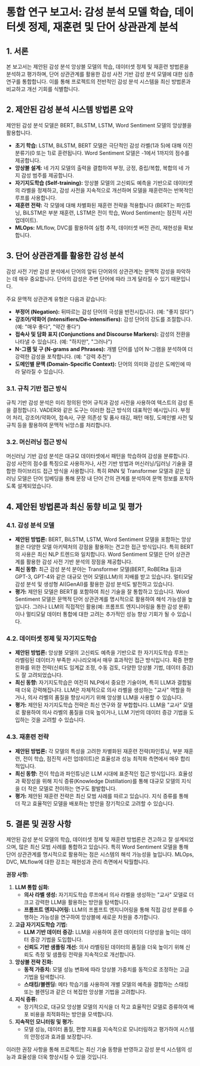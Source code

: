 # 통합 연구 보고서: 감성 분석 모델 학습, 데이터셋 정제, 재훈련 및 단어 상관관계 분석

## 1. 서론

본 보고서는 제안된 감성 분석 앙상블 모델의 학습, 데이터셋 정제 및 재훈련 방법론을 분석하고 평가하며, 단어 상관관계를 활용한 감성 사전 기반 감성 분석 모델에 대한 심층 연구를 통합합니다. 이를 통해 프로젝트의 전반적인 감성 분석 시스템을 최신 방법론과 비교하고 개선 기회를 식별합니다.

## 2. 제안된 감성 분석 시스템 방법론 요약

제안된 감성 분석 모델은 BERT, BiLSTM, LSTM, Word Sentiment 모델의 앙상블을 활용합니다.

*   **초기 학습:** LSTM, BiLSTM, BERT 모델은 극단적인 감성 라벨(1과 5)에 대해 이진 분류기(0 또는 1)로 훈련됩니다. Word Sentiment 모델은 -1에서 1까지의 점수를 제공합니다.
*   **앙상블 설계:** 네 가지 모델의 출력을 결합하여 부정, 긍정, 중립/복합, 복합의 네 가지 감성 범주를 제공합니다.
*   **자기지도학습 (Self-training):** 앙상블 모델의 고신뢰도 예측을 기반으로 데이터셋의 라벨을 정제하고, 감성 사전을 지속적으로 개선하며 모델을 재훈련하는 반복적인 루프를 사용합니다.
*   **재훈련 전략:** 각 모델에 대해 차별화된 재훈련 전략을 적용합니다 (BERT는 파인튜닝, BiLSTM은 부분 재훈련, LSTM은 전이 학습, Word Sentiment는 점진적 사전 업데이트).
*   **MLOps:** MLflow, DVC를 활용하여 실험 추적, 데이터셋 버전 관리, 재현성을 확보합니다.

## 3. 단어 상관관계를 활용한 감성 분석

감성 사전 기반 감성 분석에서 단어의 앞뒤 단어와의 상관관계는 문맥적 감성을 파악하는 데 매우 중요합니다. 단어의 감성은 주변 단어에 따라 크게 달라질 수 있기 때문입니다.

주요 문맥적 상관관계 유형은 다음과 같습니다:

*   **부정어 (Negation):** 뒤따르는 감성 단어의 극성을 반전시킵니다. (예: "좋지 않다")
*   **강조어/약화어 (Intensifiers/De-intensifiers):** 감성 단어의 강도를 조절합니다. (예: "매우 좋다", "약간 좋다")
*   **접속사 및 담화 표지 (Conjunctions and Discourse Markers):** 감성의 전환을 나타낼 수 있습니다. (예: "하지만", "그러나")
*   **N-그램 및 구 (N-grams and Phrases):** 개별 단어를 넘어 N-그램을 분석하여 더 강력한 감성을 포착합니다. (예: "강력 추천")
*   **도메인별 문맥 (Domain-Specific Context):** 단어의 의미와 감성은 도메인에 따라 달라질 수 있습니다.

### 3.1. 규칙 기반 접근 방식

규칙 기반 감성 분석은 미리 정의된 언어 규칙과 감성 사전을 사용하여 텍스트의 감성 톤을 결정합니다. VADER와 같은 도구는 이러한 접근 방식의 대표적인 예시입니다. 부정어 처리, 강조어/약화어, 접속사, 구문 의존성 및 품사 태깅, 패턴 매칭, 도메인별 사전 및 규칙 등을 활용하여 문맥적 뉘앙스를 처리합니다.

### 3.2. 머신러닝 접근 방식

머신러닝 기반 감성 분석은 대규모 데이터셋에서 패턴을 학습하여 감성을 분류합니다. 감성 사전의 점수를 특징으로 사용하거나, 사전 기반 방법과 머신러닝/딥러닝 기술을 결합한 하이브리드 접근 방식을 사용합니다. 특히 RNN 및 Transformer 모델과 같은 딥러닝 모델은 단어 임베딩을 통해 문장 내 단어 간의 관계를 분석하여 문맥 정보를 포착하도록 설계되었습니다.

## 4. 제안된 방법론과 최신 동향 비교 및 평가

### 4.1. 감성 분석 모델

*   **제안된 방법론:** BERT, BiLSTM, LSTM, Word Sentiment 모델을 포함하는 앙상블은 다양한 모델 아키텍처의 강점을 활용하는 견고한 접근 방식입니다. 특히 BERT의 사용은 최신 NLP 트렌드와 일치합니다. Word Sentiment 모델은 단어 상관관계를 활용한 감성 사전 기반 분석의 장점을 제공합니다.
*   **최신 동향:** 최근 감성 분석 분야는 Transformer 모델(BERT, RoBERta 등)과 GPT-3, GPT-4와 같은 대규모 언어 모델(LLM)의 지배를 받고 있습니다. 멀티모달 감성 분석 및 생성형 AI(GenAI)를 활용한 감성 분석도 발전하고 있습니다.
*   **평가:** 제안된 모델은 BERT를 포함하여 최신 기술을 잘 통합하고 있습니다. Word Sentiment 모델은 문맥적 단어 상관관계를 명시적으로 활용하여 해석 가능성을 높입니다. 그러나 LLM의 직접적인 활용(예: 프롬프트 엔지니어링을 통한 감성 분류)이나 멀티모달 데이터 통합에 대한 고려는 추가적인 성능 향상 기회가 될 수 있습니다.

### 4.2. 데이터셋 정제 및 자기지도학습

*   **제안된 방법론:** 앙상블 모델의 고신뢰도 예측을 기반으로 한 자기지도학습 루프는 라벨링된 데이터가 부족한 시나리오에서 매우 효과적인 접근 방식입니다. 확증 편향 완화를 위한 전략(신뢰도 임계값 조정, 수동 검토, 다양한 앙상블 기법, 데이터 증강)도 잘 고려되었습니다.
*   **최신 동향:** 자기지도학습은 여전히 NLP에서 중요한 기술이며, 특히 LLM과 결합될 때 더욱 강력해집니다. LLM은 자체적으로 의사 라벨을 생성하는 "교사" 역할을 하거나, 의사 라벨의 품질을 향상시키기 위해 앙상블 LLM을 사용할 수 있습니다.
*   **평가:** 제안된 자기지도학습 전략은 최신 연구와 잘 부합합니다. LLM을 "교사" 모델로 활용하여 의사 라벨의 품질을 더욱 높이거나, LLM 기반의 데이터 증강 기법을 도입하는 것을 고려할 수 있습니다.

### 4.3. 재훈련 전략

*   **제안된 방법론:** 각 모델의 특성을 고려한 차별화된 재훈련 전략(파인튜닝, 부분 재훈련, 전이 학습, 점진적 사전 업데이트)은 효율성과 성능 최적화 측면에서 매우 합리적입니다.
*   **최신 동향:** 전이 학습과 파인튜닝은 LLM 시대에 표준적인 접근 방식입니다. 효율성과 확장성을 위해 지식 증류(Knowledge Distillation)를 통해 대규모 모델의 지식을 더 작은 모델로 전이하는 연구도 활발합니다.
*   **평가:** 제안된 재훈련 전략은 최신 모범 사례를 따르고 있습니다. 지식 증류를 통해 더 작고 효율적인 모델을 배포하는 방안을 장기적으로 고려할 수 있습니다.

## 5. 결론 및 권장 사항

제안된 감성 분석 모델의 학습, 데이터셋 정제 및 재훈련 방법론은 견고하고 잘 설계되었으며, 많은 최신 모범 사례를 통합하고 있습니다. 특히 Word Sentiment 모델을 통해 단어 상관관계를 명시적으로 활용하는 점은 시스템의 해석 가능성을 높입니다. MLOps, DVC, MLflow에 대한 강조는 재현성과 관리 측면에서 탁월합니다.

**권장 사항:**

1.  **LLM 통합 심화:**
    *   **의사 라벨 생성:** 자기지도학습 루프에서 의사 라벨을 생성하는 "교사" 모델로 더 크고 강력한 LLM을 활용하는 방안을 탐색합니다.
    *   **프롬프트 엔지니어링:** LLM의 프롬프트 엔지니어링을 통해 직접 감성 분류를 수행하는 가능성을 연구하여 앙상블에 새로운 차원을 추가합니다.
2.  **고급 자기지도학습 기법:**
    *   **LLM 기반 데이터 증강:** LLM을 사용하여 훈련 데이터의 다양성을 높이는 데이터 증강 기법을 도입합니다.
    *   **신뢰도 기반 샘플링 개선:** 의사 라벨링된 데이터의 품질을 더욱 높이기 위해 신뢰도 측정 및 샘플링 전략을 지속적으로 개선합니다.
3.  **앙상블 전략 진화:**
    *   **동적 가중치:** 모델 성능 변화에 따라 앙상블 가중치를 동적으로 조정하는 고급 기법을 탐색합니다.
    *   **스태킹/블렌딩:** 메타 학습기를 사용하여 개별 모델의 예측을 결합하는 스태킹 또는 블렌딩과 같은 더 복잡한 앙상블 기법을 고려합니다.
4.  **지식 증류:**
    *   장기적으로, 대규모 앙상블 모델의 지식을 더 작고 효율적인 모델로 증류하여 배포 비용을 최적화하는 방안을 모색합니다.
5.  **지속적인 모니터링 및 평가:**
    *   모델 성능, 데이터 품질, 편향 지표를 지속적으로 모니터링하고 평가하여 시스템의 안정성과 효과를 보장합니다.

이러한 권장 사항을 통해 프로젝트는 최신 기술 동향을 반영하고 감성 분석 시스템의 성능과 효율성을 더욱 향상시킬 수 있을 것입니다.
